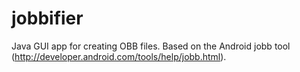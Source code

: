 jobbifier
=========

Java GUI app for creating OBB files. Based on the Android jobb tool (http://developer.android.com/tools/help/jobb.html).
